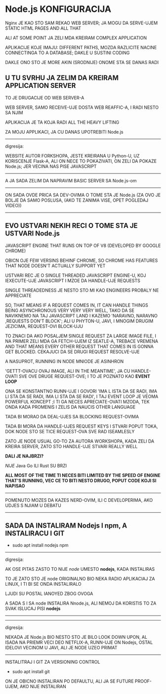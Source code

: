 # Node.js KONFIGURACIJA

Nginx JE KAO STO SAM REKAO WEB SERVER; JA MOGU DA SERVE-UJEM STATIC HTML PAGES AND ALL THAT

ALI AT SOME POINT JA ZELI MDA KREIRAM COMPLEX APPLICATION

APLIKACIJE KOJE IMAJU: DIFFERENT PATHS, MOZDA RAZLICITE NACINE CONNECTINGA TO A DATABASE; DAKLE U SUSTINI CODING

DAKLE ONO STO JE MORE AKIN (SRODNIJE) ONOME STA SE DANAS RADI

## U TU SVRHU JA ZELIM DA KREIRAM **APPLICATION SERVER**

TO JE DRUGACIJE OD WEB SERVER-A

WEB SERVER, SAMO RECEIVE-UJE DOSTA WEB REAFFIC-A, I RADI NESTO SA NJIM

APLIKACIJA JE TA KOJA RADI ALL THE HEAVY LIFTING

ZA MOJU APPLIKACI, JA CU DANAS UPOTREBITI Node.js

*****

digresija:

WEBSITE AUTOR FORKSHOPA, JESTE KREIRANA U Python-U, UZ KORISCENJE Flask-A, ALI ON NECE TO POKAZIVATI, ON ZELI DA POKAZE Node.js; JER VECINA NAS PISE JAVASCRIPT

*****

A JA SADA ZELIM DA NAPRAVIM BASIC SERVER SA Node.js-om

*****

ON SADA OVDE PRICA SA DEV-OVIMA O TOME STA JE Node.js (ZA OVO JE BOLJE DA SAMO POSLUSA, (AKO TE ZANIMA VISE, OPET POGLEDAJ VIDEO))

*****

## EVO USTVARI NEKIH RECI O TOME STA JE USTVARI Node.js

JAVASCRIPT ENGINE THAT RUNS ON TOP OF V8 (DEVELOPED BY GOOGLE CHROME)

OBICN OJE FEW VERSINS BEHINF CHROME, SO CHROME HAS FEATURES THAT NODE DOESN'T ACTUALLY SUPPORT YET

USTVARI REC JE O SINGLE THREADED JAVASCRIPT ENGINE-U, KOJ IEXECUTE-UJE JAVASCRIPT I MZOE DA HANDLE-UJE REQUESTS

SINGLE THREADEDNESS JE NESTO STO MI KAO ENGINEERS PROBALY NE APPRECIATE

SO, THAT MEANS IF A REQUEST COMES IN, IT CAN HANDLE THINGS BEING ASYNCHRONOUS VERY VERY VERY WELL, TAKO DA SE NAVIKNEMO NA TAJ JAVASCRIPT LAND I KAZEMO 'NARAVNO, NARAVNO ,REQUESTS DON'T BLOCK'; ALI U PHYTON-U, JAVI, I MNOGIM DRUGIM JEZICIMA, REQUEST-OVI BLOCK-UJU

TO ZNACI DA AKO POSALJEM SINGLE REQUEST ZA LARGE IMAGE FILE, I NA PRIMER ZELI MDA GA FETCH-UJEM IZ SEATLE-A, TREBACE VREMENA AND THAT MEANS EVERY OTHER REQUEST THAT COMES IN IS GONNA GET BLOCKED. CEKAJUCI DA SE DRUGI REQUEST RESOLVE-UJE

A NASUPROT, RUNNING IN NODE MNIODE JE ASINHRON

'GETTT-OVACU OVAJ IMAGE, ALI IN THE MEANTIME', JA CU HANDLE-OVATI SVE OVE DRUGE REQUEST-OVE; I TO JE POZNATO KAO **EVENT LOOP**

ONA SE KONSTANTNO RUNN-UJE I GOVORI 'IMA L ISTA DA SE RADI, IMA LI STA DA SE RADI, IMA LI STA DA SE RADI', I TAJ EVENT LOOP JE VEOMA POWERFUL KONCEPT ;I TI GA NECES APRECIATE-OVATI MZODA, TEK ONDA KADA PROMENIS I ZELIS DA NAUCIS OTHER LANGUAGE

TADA BI MORAO DA DEAL-UJES SA BLOCKING REQUEST-OVIMA

TADA BI MORA DA HANDLE-UJES REQUEST KEYS I STVARI POPUT TOKA, DOK NODE STO SE TICE REQUEST-OVA SVE RAD ISEAMLESLY

ZATO JE NODE USUAL GO-TO ZA AUTORA WORKSHOPA, KADA ZELI DA KREIRA SERVER, ZATO STO HANDLE-UJE STVARI REALLY WELL

**DALI JE NAJBRZI?**

*NIJE* Java Go ILI Rust SU BRZI

**ALL MOST OF THE TIME TI NECES BITI LIMITED BY THE SPEED OF ENGINE THAT'S RUNNING, VEC CE TO BITI NESTO DRUGO, POPUT CODE KOJI SI NAPISAO**

*****

POMENUTO MOZES DA KAZES NERD-OVIM, ILI C DEVELOPERIMA, AKO UDJES S NJIAM U DEBATU

*****

## SADA DA INSTALIRAM Nodejs I npm, A INSTALIRACU I GIT

- sudo apt install nodejs npm

*****

digresija:

AK OSE PITAS ZASTO TO NIJE *node* UMESTO **nodejs**, KADA INSTALIRAS

TO JE ZATO STO JE node ORIGINALNO BIO NEKA RADIO APLIKACIAJ ZA LINUX, I TI BI SE ONDA INSTALIRALO

LJUDI SU POSTAL IANOYED ZBOG OVOGA

A SADA S I SA node INSTALIRA Nnode.js, ALI NEMOJ DA KORISTIS TO ZA SVAK ISLUCAJ PISI **nodejs**

*****

*****

digresija:

NEKADA JE Node.js BIO NESTO STO JE BILO LOOK DOWN UPON, AL ISADA NA PRIEMR VECI DEO NETFLIX-A, RUNN-UJE ON Nodejs, OSTAL IDELOVI VECINOM U JAVI, ALI JE NODE UZEO PRIMAT

*****

INSTALITRAJ I GIT ZA VERSIONING CONTROL

- sudo apt install git

ON JE OBICNO INSTALIRAN PO DEFAULTU, ALI JA SE FUTURE PROOF-UJEM, AKO NIJE INSTALIRAN

